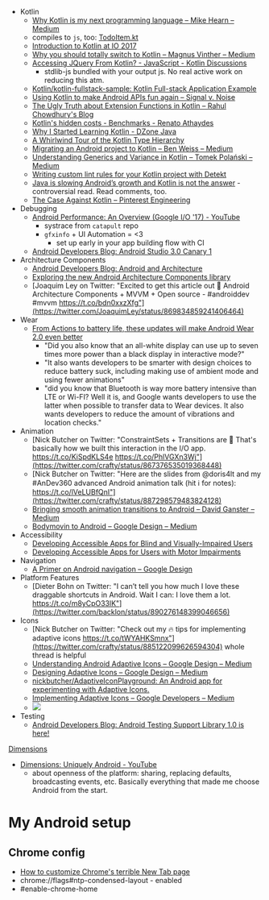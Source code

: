 - Kotlin
  - [Why Kotlin is my next programming language – Mike Hearn – Medium](https://medium.com/@octskyward/why-kotlin-is-my-next-programming-language-c25c001e26e3)
  - compiles to `js`, too: [TodoItem.kt](https://github.com/andrewoma/reakt/blob/master/todo/src/main/kotlin/todo/components/TodoItem.kt)
  - [Introduction to Kotlin at IO 2017](https://www.youtube.com/watch?v=X1RVYt2QKQE)
  - [Why you should totally switch to Kotlin – Magnus Vinther – Medium](https://medium.com/@magnus.chatt/why-you-should-totally-switch-to-kotlin-c7bbde9e10d5)
  - [Accessing JQuery From Kotlin? - JavaScript - Kotlin Discussions](https://discuss.kotlinlang.org/t/accessing-jquery-from-kotlin/2297/12)
    - stdlib-js bundled with your output js. No real active work on reducing this atm.
  - [Kotlin/kotlin-fullstack-sample: Kotlin Full-stack Application Example](https://github.com/Kotlin/kotlin-fullstack-sample)
  - [Using Kotlin to make Android APIs fun again – Signal v. Noise](https://m.signalvnoise.com/using-kotlin-to-make-android-apis-fun-again-14690975afb6)
  - [The Ugly Truth about Extension Functions in Kotlin – Rahul Chowdhury's Blog](http://blog.rahulchowdhury.co/the-ugly-truth-about-extension-functions-in-kotlin/)
  - [Kotlin's hidden costs - Benchmarks - Renato Athaydes](https://sites.google.com/a/athaydes.com/renato-athaydes/posts/kotlinshiddencosts-benchmarks)
  - [Why I Started Learning Kotlin - DZone Java](https://dzone.com/articles/why-i-started-learning-kotlin)
  - [A Whirlwind Tour of the Kotlin Type Hierarchy](http://natpryce.com/articles/000818.html)
  - [Migrating an Android project to Kotlin – Ben Weiss – Medium](https://medium.com/@keyboardsurfer/migrating-an-android-project-to-kotlin-f93ecaa329b7)
  - [Understanding Generics and Variance in Kotlin – Tomek Polański – Medium](https://medium.com/@tpolansk/understanding-generics-and-variance-in-kotlin-714c14564c47)
  - [Writing custom lint rules for your Kotlin project with Detekt](https://medium.com/@annayan/writing-custom-lint-rules-for-your-kotlin-project-with-detekt-653e4dbbe8b9)
  - [Java is slowing Android’s growth and Kotlin is not the answer](https://medium.com/@togru/java-is-slowing-androids-growth-and-kotlin-is-not-the-answer-cd316d303ac1) - controversial read. Read comments, too.
  - [The Case Against Kotlin – Pinterest Engineering](https://medium.com/@Pinterest_Engineering/the-case-against-kotlin-2c574cb87953)
- Debugging
  - [Android Performance: An Overview (Google I/O '17) - YouTube](https://www.youtube.com/watch?v=Qfo5fdoXrTU)
    - systrace from `catapult` repo
    - `gfxinfo` + UI Automation = <3
      - set up early in your app building flow with CI
  - [Android Developers Blog: Android Studio 3.0 Canary 1](https://android-developers.googleblog.com/2017/05/android-studio-3-0-canary1.html)
- Architecture Components
  - [Android Developers Blog: Android and Architecture](https://android-developers.googleblog.com/2017/05/android-and-architecture.html)
  - [Exploring the new Android Architecture Components library](https://medium.com/@hitherejoe/exploring-the-new-android-architecture-components-c33b15d89c23)
  - [Joaquim Ley on Twitter: "Excited to get this article out 🙌 Android Architecture Components + MVVM + Open source - #androiddev #mvvm https://t.co/bdn0xxzXfg"](https://twitter.com/JoaquimLey/status/869834859241406464)
- Wear
  - [From Actions to battery life, these updates will make Android Wear 2.0 even better](https://www.wareable.com/android-wear/android-wear-updates-actions-battery-life-456)
    - "Did you also know that an all-white display can use up to seven times more power than a black display in interactive mode?"
    - "It also wants developers to be smarter with design choices to reduce battery suck, including making use of ambient mode and using fewer animations"
    - "did you know that Bluetooth is way more battery intensive than LTE or Wi-FI? Well it is, and Google wants developers to use the latter when possible to transfer data to Wear devices. It also wants developers to reduce the amount of vibrations and location checks."
- Animation
  - [Nick Butcher on Twitter: "ConstraintSets + Transitions are 🤘 That's basically how we built this interaction in the I/O app. https://t.co/KiSpdKLS4e https://t.co/PhlVGXn3Wj"](https://twitter.com/crafty/status/867376535019368448)
  - [Nick Butcher on Twitter: "Here are the slides from @doris4lt and my #AnDev360 advanced Android animation talk (hit ℹ️ for notes): https://t.co/lVeLUBfQnI"](https://twitter.com/crafty/status/887298579483824128)
  - [Bringing smooth animation transitions to Android – David Ganster – Medium](https://medium.com/@david.gansterd/bringing-smooth-animation-transitions-to-android-88786347e512)
  - [Bodymovin to Android – Google Design – Medium](https://medium.com/google-design/bodymovin-to-android-6e53e5f7a96)
- Accessibility
  - [Developing Accessible Apps for Blind and Visually-Impaired Users](https://www.youtube.com/watch?v=1by5J7c5Vz4)
  - [Developing Accessible Apps for Users with Motor Impairments](https://www.youtube.com/watch?v=ElifzykHt7U)
- Navigation
  - [A Primer on Android navigation – Google Design](https://medium.com/google-design/a-primer-on-android-navigation-75e57d9d63fe)
- Platform Features
  - [Dieter Bohn on Twitter: "I can’t tell you how much I love these draggable shortcuts in Android. Wait I can: I love them a lot. https://t.co/m8yCpO33lK"](https://twitter.com/backlon/status/890276148399046656)
- Icons
  - [Nick Butcher on Twitter: "Check out my 🔥 tips for implementing adaptive icons https://t.co/tWYAHKSmnx"](https://twitter.com/crafty/status/885122099626594304) whole thread is helpful
  - [Understanding Android Adaptive Icons – Google Design – Medium](https://medium.com/google-design/understanding-android-adaptive-icons-cee8a9de93e2)
  - [Designing Adaptive Icons – Google Design – Medium](https://medium.com/google-design/designing-adaptive-icons-515af294c783)
  - [nickbutcher/AdaptiveIconPlayground: An Android app for experimenting with Adaptive Icons.](https://github.com/nickbutcher/AdaptiveIconPlayground)
  - [Implementing Adaptive Icons – Google Developers – Medium](https://medium.com/google-developers/implementing-adaptive-icons-1e4d1795470e)
  - ![](https://github.com/nickbutcher/AdaptiveIconPlayground/raw/master/screenshots/adaptive-icon-playground-demo.webp)
- Testing
  - [Android Developers Blog: Android Testing Support Library 1.0 is here!](https://android-developers.googleblog.com/2017/07/android-testing-support-library-10-is.html)

[Dimensions](https://dimensionssprint.withgoogle.com/)
- [Dimensions: Uniquely Android - YouTube](https://www.youtube.com/watch?v=J4pQK2463qs)
  - about openness of the platform: sharing, replacing defaults, broadcasting events, etc. Basically everything that made me choose Android from the start.

# My Android setup
## Chrome config
- [How to customize Chrome's terrible New Tab page](http://www.androidpolice.com/2017/04/27/customize-chromes-terrible-new-tab-page/)
- chrome://flags#ntp-condensed-layout - enabled
- #enable-chrome-home
